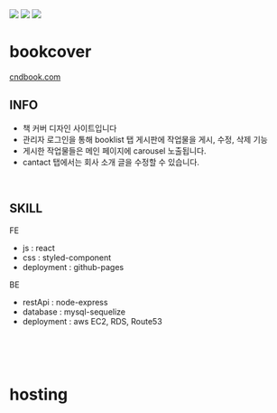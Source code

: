 
<div>
  <img src="https://img.shields.io/github/stars/oktrees/bookcover"/>
  <img src="https://img.shields.io/github/issues/oktrees/bookcover"/>
  <img src="https://hits.seeyoufarm.com/api/count/incr/badge.svg?url=https%3A%2F%2Fgithub.com%2Foktrees&count_bg=%2379C83D&title_bg=%23555555&icon=&icon_color=%23E7E7E7&title=hits&edge_flat=false"/>  
</div>

# bookcover  

<a href="https://cndbook.com/">cndbook.com</a><br/>

## INFO

* 책 커버 디자인 사이트입니다</br>
* 관리자 로그인을 통해 booklist 탭 게시판에 작업물을 게시, 수정, 삭제 기능<br/>
* 게시한 작업물들은 메인 페이지에 carousel 노출됩니다.<br/>
* cantact 탭에서는 회사 소개 글을 수정할 수 있습니다. <br/>
<br/>


## SKILL

FE 
* js : react
* css : styled-component
* deployment : github-pages

BE
* restApi : node-express
* database : mysql-sequelize
* deployment : aws EC2, RDS, Route53
  
<br/>
<br/>
<br/>

# hosting
